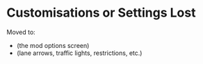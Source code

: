 # Customisations or Settings Lost

Moved to:

* [](TMPE-mod-options-lost.md) (the mod options screen)
* [](Road-and-Rail-customisations-lost.md) (lane arrows, traffic lights, restrictions, etc.)